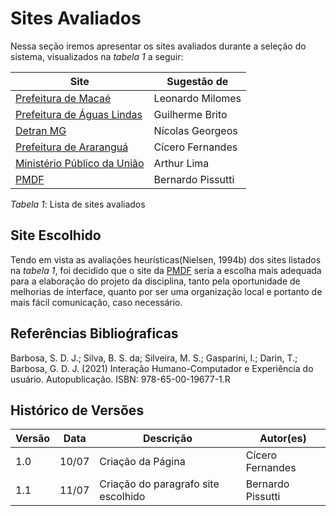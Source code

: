 # Sites Avaliados

Nessa seção iremos apresentar os sites avaliados durante a seleção do sistema, visualizados na _tabela 1_ a seguir:

| Site                                                                | Sugestão de       |
|---------------------------------------------------------------------|-------------------|
| [Prefeitura de Macaé ](https://macae.rj.gov.br/)                    | Leonardo Milomes  |
| [Prefeitura de Águas Lindas](https://aguaslindasdegoias.go.gov.br/) | Guilherme Brito   |
| [Detran MG ](https://www.detran.mg.gov.br/)                         | Nícolas Georgeos  |
| [Prefeitura de Araranguá](https://www.ararangua.sc.gov.br/)         | Cícero Fernandes  |
| [Ministério Público da União](http://www.mpu.mp.br/)                | Arthur Lima       |
| [PMDF](http://www.pmdf.df.gov.br/)                                  | Bernardo Pissutti |

_Tabela 1_: Lista de sites avaliados

## Site Escolhido
Tendo em vista as avaliações heurísticas(Nielsen, 1994b) dos sites listados na _tabela 1_, foi decidido que o site da
[PMDF](http://www.pmdf.df.gov.br/) seria a escolha mais adequada para a elaboração do projeto da disciplina, tanto pela oportunidade de melhorias de
interface, quanto por ser uma organização local e portanto de mais fácil comunicação, caso necessário.

## Referências Biblioǵraficas
Barbosa, S. D. J.; Silva, B. S. da; Silveira, M. S.; Gasparini, I.; Darin, T.; Barbosa, G. D. J. (2021)
Interação Humano-Computador e Experiência do usuário. Autopublicação. ISBN: 978-65-00-19677-1.R

## Histórico de Versões

| Versão | Data  | Descrição                           | Autor(es)         |
|--------|-------|-------------------------------------|-------------------|
| 1.0    | 10/07 | Criação da Página                   | Cícero Fernandes  |
| 1.1    | 11/07 | Criação do paragrafo site escolhido | Bernardo Pissutti |
